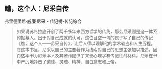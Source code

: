## 瞧，这个人：尼采自传

弗里德里希·威廉·尼采  -  传记榜-传记综合

> 如果说苏格拉底开创了两千多年来西方哲学的传统，那么尼采则是这一体系的掘墓人。出于对自己成就的认可，这位目空一切的疯子写了自己的传记《瞧，这个人——尼采自传》，让后人得以理解他的学术轨迹和人生历程。在这本书里，尼采以自己的主要著作为线索对自己的思想主张加以描述，因而这本书为尼采本人及其著作提供了某些心理学和传记性的材料。尼采在书中严厉地抨击了道德、灵魂、精神、自由意志和上帝。
